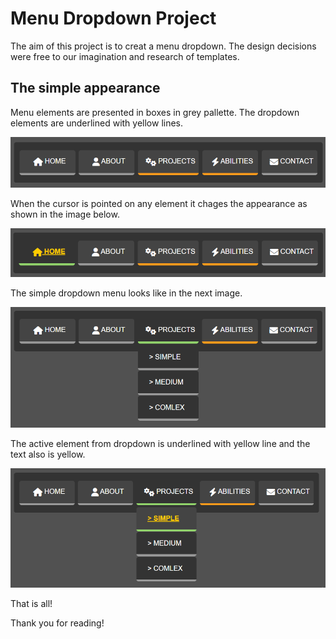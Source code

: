 # Menu Dropdown Project

The aim of this project is to creat a menu dropdown. The design decisions were free to our imagination and research of templates.

## The simple appearance

Menu elements are presented in boxes in grey pallette. The dropdown elements are underlined with yellow lines. 

![Simple menu](./img/menu.png)

When the cursor is pointed on any element it chages the appearance as shown in the image below.

![Active element](./img/menu1.png)

The simple dropdown menu looks like in the next image.

![Dropdown element](./img/menu2.png)

The active element from dropdown is underlined with yellow line and the text also is yellow.

![Active dropdown elemnent](./img/menu3.png)

That is all!

Thank you for reading!
